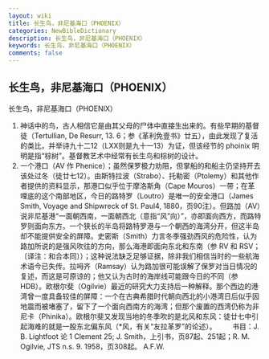 ```yaml
---
layout: wiki
title: 长生鸟，非尼基海口（PHOENIX）
categories: NewBibleDictionary
description: 长生鸟，非尼基海口（PHOENIX）
keywords: 长生鸟，非尼基海口（PHOENIX）
comments: false
---
```


## 长生鸟，非尼基海口（PHOENIX）



长生鸟，非尼基海口（PHOENIX）
1. 神话中的鸟，古人相信它是由其父母的尸体中直接生出来的。有些早期的基督徒（Tertullian, De Resurr, 13. 6；参《革利免壹书》廿五），由此发现了复活的类比，并举诗九十二12（LXX则是九十一13）为证，但该经节的 phoinix 明明是指“棕树”。基督教艺术中经常有长生鸟和棕树的设计。
2. 一个港口（AV 作 Phenice）；虽然保罗极力劝阻，但掌船的和船主仍坚持开去该处过冬（徒廿七12）。由斯特拉波（Strabo）、托勒密（Ptolemy）和其他作者提供的资料显示，那港口似乎位于摩洛斯角（Cape Mouros）一带；在革哩底的这个南部地区，今日的路特罗（Loutro）是唯一的安全港口（James Smith, Voyage and Shipwreck of St. Paul4, 1880，页90注）。但路加（AV）说非尼基港“一面朝西南，一面朝西北（意指“风”向）”，亦即面向西方，而路特罗则面向东方。一个狭长的半岛将路特罗港与一个朝西的海湾分开，但这半岛却不能提供安全的屏障。史密斯（Smith）力言冬季强劲西风的危险性，认为路加所说的是强风吹往的方向，那么海港即面向东北和东南（参 RV 和 RSV；〔译注：和合本同〕）；这种说法缺乏足够证据，除非我们相信当时的一些航海术语今已失传。拉呣齐（Ramsay）认为路加很可能误解了保罗对当日情况的复述，而这是可原谅的；他又认为古时的海岸线可能跟今日的不同（参 HDB）。欧根尔斐（Ogilvie）最近的研究大力支持后一种解释。那个西边的港湾曾一度具备较佳的屏障：一个在古典希腊时代朝向西北的小港湾日后似乎因地震而被堵塞了，留下了一个面向西南方的海湾；但那个废置的西湾仍称为非尼卡（Phinika）。欧根尔斐又发现当地的冬季吹的是北风和东风：徒廿七中引起海难的就是一股东北偏东风（*风，有关“友拉革罗”的论述）。
　　书目：J. B. Lightfoot 论 1 Clement 25; J. Smith，上引书，页87起、251起；R. M. Ogilvie, JTS n.s. 9. 1958，页308起。
A.F.W.




